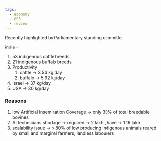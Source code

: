 ```yaml
---
tags:
  - economy
  - GS3
  - review
---
```

Recently highlighted by Parliamentary standing committe.

india - 
1. 53 indigenous cattle breeds
2. 21 indigenous buffalo breeds
3. Productivity
	1. cattle -> 3.54 kg/day
	2. buffalo -> 5.92 kg/day
4. Israel -> 37 kg/day
5. USA -> 30 kg/day

### Reasons
1. low Artificial Insemination Coverage -> only 30% of total breedable bovines
2. AI technicians shortage -> required -> 2 lakh , have -> 1.16 lakh
3. scalability issue -> > 80% of low producing indigenous animals reared by small and marginal farmers, landless labourers